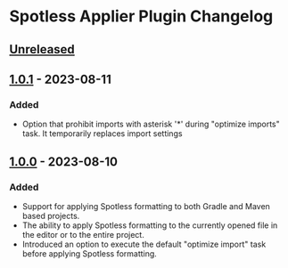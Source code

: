 <!-- Keep a Changelog guide -> https://keepachangelog.com -->

# Spotless Applier Plugin Changelog

## [Unreleased]

## [1.0.1] - 2023-08-11

### Added
- Option that prohibit imports with asterisk '*' during "optimize imports" task. It temporarily replaces import settings

## [1.0.0] - 2023-08-10

### Added
- Support for applying Spotless formatting to both Gradle and Maven based projects.
- The ability to apply Spotless formatting to the currently opened file in the editor or to the entire project.
- Introduced an option to execute the default "optimize import" task before applying Spotless formatting.

[Unreleased]: https://github.com/lipiridi/spotless-applier/compare/v1.0.1...HEAD
[1.0.1]: https://github.com/lipiridi/spotless-applier/compare/v1.0.0...v1.0.1
[1.0.0]: https://github.com/lipiridi/spotless-applier/commits/v1.0.0
